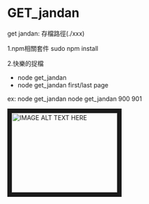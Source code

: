 # GET_jandan

get jandan:
存檔路徑(./xxx)

1.npm相關套件
sudo npm install

2.快樂的捉檔
- node get_jandan  
- node get_jandan first/last page  

ex:
node get_jandan
node get_jandan 900 901

<img src="https://goo.gl/5dq0iv"
alt="IMAGE ALT TEXT HERE" width="240" height="180" border="10" />
